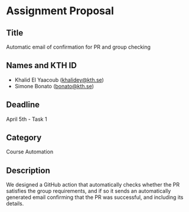 # Assignment Proposal

## Title
Automatic email of confirmation for PR and group checking

## Names and KTH ID
  - Khalid El Yaacoub (khalidey@kth.se)
  - Simone Bonato (bonato@kth.se)

## Deadline

April 5th - Task 1

## Category

Course Automation

## Description

We designed a GitHub action that automatically checks whether the PR satisfies the group requirements, and if so it sends an automatically generated email confirming that the PR was successful, and including its details.
